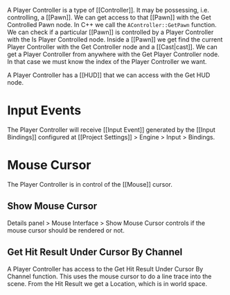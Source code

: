A Player Controller is a type of [[Controller]].
It may be possessing, i.e. controlling, a [[Pawn]].
We can get access to that [[Pawn]] with the Get Controlled Pawn node.
In C++ we call the `AController::GetPawn` function.
We can check if a particular [[Pawn]] is controlled by a Player Controller with the Is Player Controlled node.
Inside a [[Pawn]] we get find the current Player Controller with the Get Controller node and a [[Cast|cast]].
We can get a Player Controller from anywhere with the Get Player Controller node.
In that case we must know the index of the Player Controller we want.

A Player Controller has a [[HUD]] that we can access with the Get HUD node.

# Input Events
The Player Controller will receive [[Input Event]] generated by the [[Input Bindings]] configured at [[Project Settings]] > Engine > Input > Bindings.

# Mouse Cursor
The Player Controller is in control of the [[Mouse]] cursor.


## Show Mouse Cursor
Details panel > Mouse Interface > Show Mouse Cursor controls if the mouse cursor should be rendered or not.

## Get Hit Result Under Cursor By Channel
A Player Controller has access to the Get Hit Result Under Cursor By Channel function.
This uses the mouse cursor to do a line trace into the scene.
From the Hit Result we get a Location, which is in world space.
